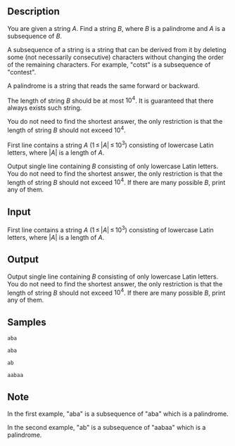 ## Description

<div><p>You are given a string <span class="tex-span"><i>A</i></span>. Find a string <span class="tex-span"><i>B</i></span>, where <span class="tex-span"><i>B</i></span> is a palindrome and <span class="tex-span"><i>A</i></span> is a subsequence of <span class="tex-span"><i>B</i></span>.</p><p>A subsequence of a string is a string that can be derived from it by deleting some (not necessarily consecutive) characters without changing the order of the remaining characters. For example, "<span class="tex-font-style-tt">cotst</span>" is a subsequence of "<span class="tex-font-style-tt">contest</span>".</p><p>A palindrome is a string that reads the same forward or backward.</p><p>The length of string <span class="tex-span"><i>B</i></span> should be at most <span class="tex-span">10<sup class="upper-index">4</sup></span>. It is guaranteed that there always exists such string.</p><p>You do not need to find the shortest answer, the only restriction is that the length of string <span class="tex-span"><i>B</i></span> should not exceed <span class="tex-span">10<sup class="upper-index">4</sup></span>.</p></div><div class="input-specification"><p>First line contains a string <span class="tex-span"><i>A</i></span> (<span class="tex-span">1 ≤ |<i>A</i>| ≤ 10<sup class="upper-index">3</sup></span>) consisting of lowercase Latin letters, where <span class="tex-span">|<i>A</i>|</span> is a length of <span class="tex-span"><i>A</i></span>.</p></div><div class="output-specification"><p>Output single line containing <span class="tex-span"><i>B</i></span> consisting of only lowercase Latin letters. You do not need to find the shortest answer, the only restriction is that the length of string <span class="tex-span"><i>B</i></span> should not exceed <span class="tex-span">10<sup class="upper-index">4</sup></span>. If there are many possible <span class="tex-span"><i>B</i></span>, print any of them.</p></div>

## Input

<p>First line contains a string <span class="tex-span"><i>A</i></span> (<span class="tex-span">1 ≤ |<i>A</i>| ≤ 10<sup class="upper-index">3</sup></span>) consisting of lowercase Latin letters, where <span class="tex-span">|<i>A</i>|</span> is a length of <span class="tex-span"><i>A</i></span>.</p>

## Output

<p>Output single line containing <span class="tex-span"><i>B</i></span> consisting of only lowercase Latin letters. You do not need to find the shortest answer, the only restriction is that the length of string <span class="tex-span"><i>B</i></span> should not exceed <span class="tex-span">10<sup class="upper-index">4</sup></span>. If there are many possible <span class="tex-span"><i>B</i></span>, print any of them.</p>

## Samples

```input1
aba

```

```output1
aba
```






```input2
ab

```

```output2
aabaa
```




## Note

<p>In the first example, "<span class="tex-font-style-tt">aba</span>" is a subsequence of "<span class="tex-font-style-tt">aba</span>" which is a palindrome.</p><p>In the second example, "<span class="tex-font-style-tt">ab</span>" is a subsequence of "<span class="tex-font-style-tt">aabaa</span>" which is a palindrome.</p>
